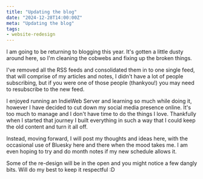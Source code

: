 ```yaml
---
title: "Updating the blog"
date: "2024-12-28T14:00:00Z"
meta: "Updating the blog"
tags:
- website-redesign
---
```

I am going to be returning to blogging this year. It's gotten a little dusty around here, so I'm cleaning the cobwebs and fixing up the broken things.

I've removed all the RSS feeds and consolidated them in to one single feed, that will comprise of my articles and notes, I didn't have a lot of people subscribing, but if you were one of those people (thankyou!) you may need to resubscribe to the new feed. 

I enjoyed running an IndieWeb Server and learning so much while doing it, however I have decided to cut down my social media presence online. It's too much to manage and I don't have time to do the things I love. Thankfully when I started that journey I built everything in such a way that I could keep the old content and turn it all off. 

Instead, moving forward, I will post my thoughts and ideas here, with the occasional use of Bluesky here and there when the mood takes me. I am even hoping to try and do month notes if my new schedule allows it.

Some of the re-design will be in the open and you might notice a few dangly bits. Will do my best to keep it respectful :D